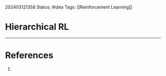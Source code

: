 202403121358
Status: #idea
Tags: [[Reinforcement Learning]]

# Hierarchical RL


---
# References

1. 
